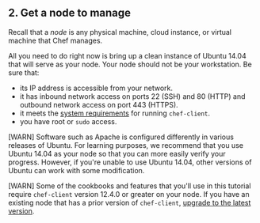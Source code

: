 ## 2. Get a node to manage

Recall that a _node_ is any physical machine, cloud instance, or virtual machine that Chef manages.

All you need to do right now is bring up a clean instance of Ubuntu 14.04 that will serve as your node. Your node should not be your workstation. Be sure that:

* its IP address is accessible from your network.
* it has inbound network access on ports 22 (SSH) and 80 (HTTP) and outbound network access on port 443 (HTTPS).
* it meets the [system requirements](https://docs.chef.io/chef_system_requirements.html#chef-client) for running `chef-client`.
* you have root or `sudo` access.

[WARN] Software such as Apache is configured differently in various releases of Ubuntu. For learning purposes, we recommend that you use Ubuntu 14.04 as your node so that you can more easily verify your progress. However, if you're unable to use Ubuntu 14.04, other versions of Ubuntu can work with some modification.

[WARN] Some of the cookbooks and features that you'll use in this tutorial require `chef-client` version 12.4.0 or greater on your node. If you have an existing node that has a prior version of `chef-client`, [upgrade to the latest version](https://downloads.chef.io/chef-client/).

